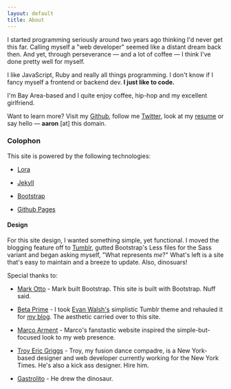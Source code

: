 ```yaml
---
layout: default
title: About
---
```


I started programming seriously around two years ago thinking I'd never get this far. Calling myself a "web developer" seemed like a distant dream back then. And yet, through perseverance — and a lot of coffee — I think I've done pretty well for myself.

I like JavaScript, Ruby and really all things programming. I don't know if I fancy myself a frontend or backend dev. **I just like to code.**

I'm Bay Area-based and I quite enjoy coffee, hip-hop and my excellent girlfriend.

Want to learn more? Visit my [Github](http://github/aboutaaron), follow me [Twitter](http://twitter.com/aboutaaron), look at my [resume](http://resume.linkedinlabs.com/z3wen348n) or say hello — **aaron** [at] this domain.


### Colophon

This site is powered by the following technologies:

* [Lora](http://google.com/webfonts)

* [Jekyll](http://jekyllrb.com/)

* [Bootstrap](http://twitter.github.com/bootstrap)

* [Github Pages](http://pages.github.com/)

#### Design
For this site design, I wanted something simple, yet functional. I moved the blogging feature off to [Tumblr](http://blog.aboutaaron.com), gutted Bootstrap's Less files for the Sass variant and began asking myself, "What represents *me*?" What's left is a site that's easy to maintain and a breeze to update. Also, dinosuars!

Special thanks to:

* [Mark Otto](http://markdotto.com/) - Mark built Bootstrap. This site is built with Bootstrap. Nuff said.

* [Beta Prime](http://betaprime.tumblr.com) - I took [Evan Walsh's](http://evanwalsh.net/) simplistic Tumblr theme and rehauled it for [my blog](http://blog.aboutaaron.com). The aesthetic carried over to this site.

* [Marco Arment](http://www.marco.org/) - Marco's fanstastic website inspired the simple-but-focused look to my web presence.

* [Troy Eric Griggs](http://troyericgriggs.com/) - Troy, my fusion dance compadre, is a New York-based designer and web developer currently working for the New York Times. He's also a kick ass designer. Hire him.

* [Gastrolito](http://gastrolito.deviantart.com/art/quot-Tyrannosaurus-rex-quot-72353695) - He drew the dinosaur.

